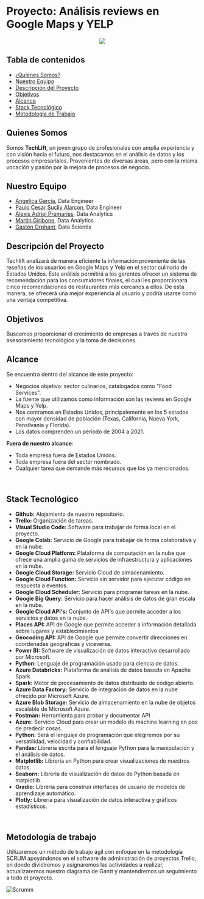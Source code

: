 # **Proyecto: Análisis reviews en Google Maps y YELP**


<p align="center"><img src="https://user-images.githubusercontent.com/65837646/224367690-15359db3-7c2e-4ee4-9bfd-347ed091df9e.jpeg"></p>


## **Tabla de contenidos**
- [¿Quienes Somos?](#Quienes-Somos)
- [Nuestro Equipo](#Nuestro-Equipo)
- [Descripción del Proyecto](#Descripción-del-proyecto)
- [Objetivos](#Objetivos)
- [Alcance](#Alcance)
- [Stack Tecnológico](#Stack-Tecnológico)
- [Metodología de Trabajo](#Metodología-de-Trabajo)

<div id="Quienes-Somos"/>

## **Quienes Somos**

Somos **TechLift**, un joven grupo de profesionales con amplia experiencia y con visión hacia el futuro, nos destacamos en el análisis de datos y los procesos empresariales.
Provenientes de diversas áreas, pero con la misma vocación y pasión por la mejora de procesos de negocio.
<br>

<div id="Nuestro-Equipo"/>

## **Nuestro Equipo**

- [Angelica García](https://github.com/hikikae), Data Engineer
- [Paulo Cesar Suclly Alarcon](https://github.com/paulox300), Data Engineer
- [Alexis Adriel Premaries](https://github.com/lexio7), Data Analytics
- [Martin Giribone](https://github.com/MartinGiribonee), Data Analytics
- [Gastón Orphant](https://github.com/GastonOrphant), Data Scientis

<div id="Descripción-del-proyecto"/>

## **Descripción del Proyecto**

Techlift analizará de manera eficiente la información proveniente de las reseñas de los usuarios en Google Maps y Yelp en el sector culinario de Estados Unidos. Este análisis permitirá a los gerentes ofrecer un sistema de recomendación para los consumidores finales, el cual les proporcionará cinco recomendaciones de restaurantes más cercanos a ellos. De esta manera, se ofrecerá una mejor experiencia al usuario y podría usarse como una ventaja competitiva.
<br>

<div id="Objetivos"/>

## **Objetivos**

Buscamos proporcionar el crecimiento de empresas a través de nuestro asesoramiento tecnológico y la toma de decisiones.
<br>

<div id="Alcance"/>

## **Alcance**

Se encuentra dentro del alcance de este proyecto:
- Negocios objetivo: sector culinarios, catalogados como "Food Services".
- La fuente que utilizamos como información son las reviews en Google Maps y Yelp.
- Nos centramos en Estados Unidos, principalemente en los 5 estados con mayor densidad de población (Texas, California, Nueva York, Pensilvania y Florida).
- Los datos comprenden un periodo de 2004 a 2021.
    
 **Fuera de nuestro alcance**:
- Toda empresa fuera de Estados Unidos.
- Toda empresa fuera del sector nombrado.
- Cualquier tarea que demande más recursos que los ya mencionados.
<br>

<div id="Stack-Tecnológico"/>

## **Stack Tecnológico**

- **Github:** Alojamiento de nuestro repositorio.
- **Trello:** Organización de tareas.
- **Visual Studio Code:** Software para trabajar de forma local en el proyecto.
- **Google Colab:** Servicio de Google para trabajar de forma colaborativa y en la nube. 
- **Google Cloud Platform:** Plataforma de computación en la nube que ofrece una amplia gama de servicios de infraestructura y aplicaciones en la nube.
- **Google Cloud Storage:** Servicio Cloud de almacenamiento.
- **Google Cloud Function:** Servicio sin servidor para ejecutar código en respuesta a eventos.
- **Google Cloud Scheduler:** Servicio para programar tareas en la nube.
- **Google Big Query:** Servicio para hacer análisis de datos de gran escala en la nube.
- **Google Cloud API's:** Conjunto de API's que permite acceder a los servicios y datos en la nube.
- **Places API:** API de Google que permite acceder a información detallada sobre lugares y establecimientos
- **Geocoding API:** API de Google que permite convertir direcciones en coordenadas geográficas y viceversa.
- **Power BI:** Software de visualización de datos interactivo desarrollado por Microsoft.
- **Python:** Lenguaje de programación usado para ciencia de datos.
- **Azure Databricks:** Plataforma de análisis de datos basada en Apache Spark.
- **Spark:** Motor de procesamiento de datos distribuido de código abierto.
- **Azure Data Factory:** Servicio de integración de datos en la nube ofrecido por Microsoft Azure.
- **Azure Blob Storage:** Servicio de almacenamiento en la nube de objetos escalable de Microsoft Azure.
- **Postman:** Herramienta para probar y documentar API
- **Azure:** Servicio Cloud para crear un modelo de machine learning en pos de predecir cosas. 
- **Python:** Será el lenguaje de programación que elegiremos por su versatilidad, velocidad y confiabilidad.
- **Pandas:** Libreria escrita para el lenguaje Python para la manipulación y el análisis de datos.
- **Matplotlib:** Libreria en Python para crear visualizaciones de nuestros datos.
- **Seaborn:** Libreria de visualización de datos de Python basada en matplotlib.
- **Gradio:** Libreria para construir interfaces de usuario de modelos de aprendizaje automático.
- **Plotly:** Libreria para visualización de datos interactiva y gráficos estadísticos.
<br>

<div id="Metodología-de-Trabajo"/>

## **Metodología de trabajo**

Utilizaremos un método de trabajo ágil con enfoque en la metodología SCRUM apoyándonos en el software de administración de proyectos Trello, en donde dividiremos y asignaremos las actividades a realizar, actualizaremos nuestro diagrama de Gantt y mantendremos un seguimiento a todo el proyecto.


![Scrumm](https://user-images.githubusercontent.com/65837646/224367958-d317f972-fddf-4958-b178-38675c27f1d7.jpg)


